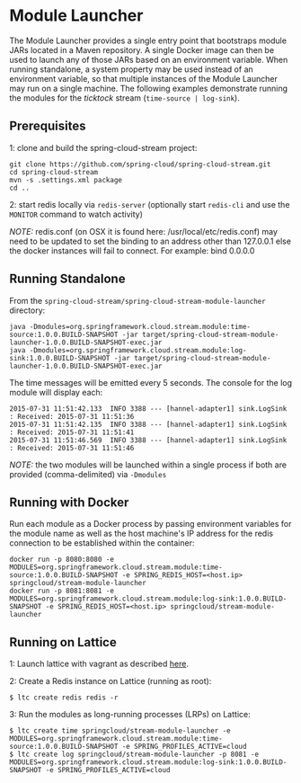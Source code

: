 # Module Launcher

The Module Launcher provides a single entry point that bootstraps module JARs located in a Maven repository. A single Docker image can then be used to launch any of those JARs based on an environment variable. When running standalone, a system property may be used instead of an environment variable, so that multiple instances of the Module Launcher may run on a single machine. The following examples demonstrate running the modules for the *ticktock* stream (`time-source | log-sink`).

## Prerequisites

1: clone and build the spring-cloud-stream project:

````
git clone https://github.com/spring-cloud/spring-cloud-stream.git
cd spring-cloud-stream
mvn -s .settings.xml package
cd ..
````

2: start redis locally via `redis-server` (optionally start `redis-cli` and use the `MONITOR` command to watch activity)

*NOTE:* redis.conf (on OSX it is found here: /usr/local/etc/redis.conf) may need to be updated to set the binding to an address other than 127.0.0.1 else the docker instances will fail to connect. For example: bind 0.0.0.0

## Running Standalone

From the `spring-cloud-stream/spring-cloud-stream-module-launcher` directory:

````
java -Dmodules=org.springframework.cloud.stream.module:time-source:1.0.0.BUILD-SNAPSHOT -jar target/spring-cloud-stream-module-launcher-1.0.0.BUILD-SNAPSHOT-exec.jar
java -Dmodules=org.springframework.cloud.stream.module:log-sink:1.0.0.BUILD-SNAPSHOT -jar target/spring-cloud-stream-module-launcher-1.0.0.BUILD-SNAPSHOT-exec.jar
````

The time messages will be emitted every 5 seconds. The console for the log module will display each:

````
2015-07-31 11:51:42.133  INFO 3388 --- [hannel-adapter1] sink.LogSink         : Received: 2015-07-31 11:51:36
2015-07-31 11:51:42.135  INFO 3388 --- [hannel-adapter1] sink.LogSink         : Received: 2015-07-31 11:51:41
2015-07-31 11:51:46.569  INFO 3388 --- [hannel-adapter1] sink.LogSink         : Received: 2015-07-31 11:51:46
````

*NOTE:* the two modules will be launched within a single process if both are provided (comma-delimited) via `-Dmodules`

## Running with Docker

Run each module as a Docker process by passing environment variables for the module name as well as the host machine's IP address for the redis connection to be established within the container:

````
docker run -p 8080:8080 -e MODULES=org.springframework.cloud.stream.module:time-source:1.0.0.BUILD-SNAPSHOT -e SPRING_REDIS_HOST=<host.ip> springcloud/stream-module-launcher
docker run -p 8081:8081 -e MODULES=org.springframework.cloud.stream.module:log-sink:1.0.0.BUILD-SNAPSHOT -e SPRING_REDIS_HOST=<host.ip> springcloud/stream-module-launcher
````

## Running on Lattice

1: Launch lattice with vagrant as described [here](http://lattice.cf/docs/getting-started/).

2: Create a Redis instance on Lattice (running as root):

````
$ ltc create redis redis -r
````

3: Run the modules as long-running processes (LRPs) on Lattice:

````
$ ltc create time springcloud/stream-module-launcher -e MODULES=org.springframework.cloud.stream.module:time-source:1.0.0.BUILD-SNAPSHOT -e SPRING_PROFILES_ACTIVE=cloud
$ ltc create log springcloud/stream-module-launcher -p 8081 -e MODULES=org.springframework.cloud.stream.module:log-sink:1.0.0.BUILD-SNAPSHOT -e SPRING_PROFILES_ACTIVE=cloud
````
